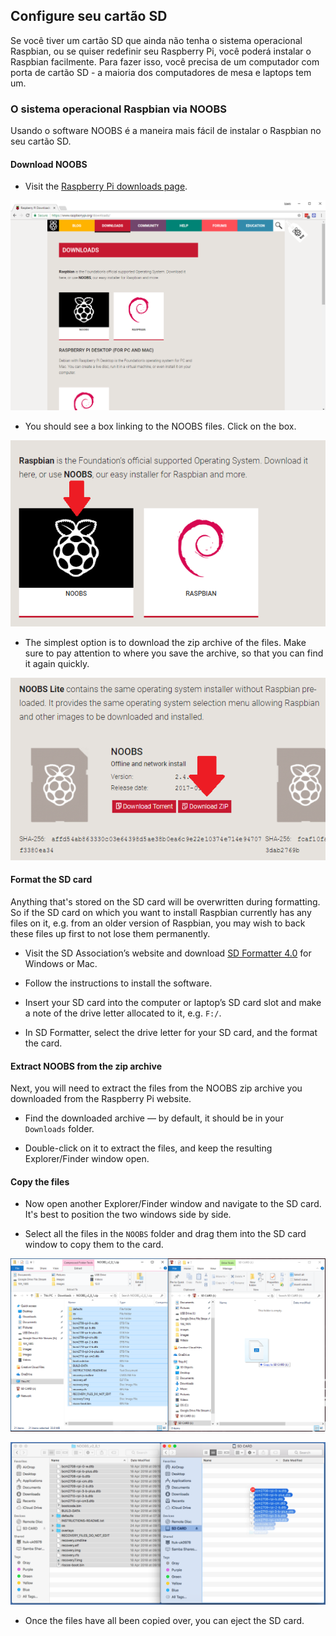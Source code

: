 ## Configure seu cartão SD

Se você tiver um cartão SD que ainda não tenha o sistema operacional Raspbian, ou se quiser redefinir seu Raspberry Pi, você poderá instalar o Raspbian facilmente. Para fazer isso, você precisa de um computador com porta de cartão SD - a maioria dos computadores de mesa e laptops tem um.

### O sistema operacional Raspbian via NOOBS

Usando o software NOOBS é a maneira mais fácil de instalar o Raspbian no seu cartão SD.

#### Download NOOBS

+ Visit the [Raspberry Pi downloads page](https://www.raspberrypi.org/downloads).

![Downloads page](images/downloads-page.png)

+ You should see a box linking to the NOOBS files. Click on the box.

![Click on NOOBS](images/click-noobs.png)

+ The simplest option is to download the zip archive of the files. Make sure to pay attention to where you save the archive, so that you can find it again quickly.

![Download zip](images/download-zip.png)

#### Format the SD card

Anything that's stored on the SD card will be overwritten during formatting. So if the SD card on which you want to install Raspbian currently has any files on it, e.g. from an older version of Raspbian, you may wish to back these files up first to not lose them permanently.

+ Visit the SD Association’s website and download [SD Formatter 4.0](https://www.sdcard.org/downloads/formatter_4/index.html) for Windows or Mac.

+ Follow the instructions to install the software.

+ Insert your SD card into the computer or laptop’s SD card slot and make a note of the drive letter allocated to it, e.g. `F:/`.

+ In SD Formatter, select the drive letter for your SD card, and the format the card.

#### Extract NOOBS from the zip archive

Next, you will need to extract the files from the NOOBS zip archive you downloaded from the Raspberry Pi website.

+ Find the downloaded archive — by default, it should be in your `Downloads` folder.

+ Double-click on it to extract the files, and keep the resulting Explorer/Finder window open.

#### Copy the files

+ Now open another Explorer/Finder window and navigate to the SD card. It's best to position the two windows side by side.

+ Select all the files in the `NOOBS` folder and drag them into the SD card window to copy them to the card.

![windows copy](images/copy3.png)

![macos copy](images/macos_copy.png)

+ Once the files have all been copied over, you can eject the SD card.